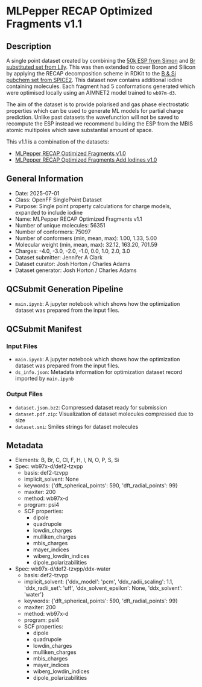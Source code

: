 # MLPepper RECAP Optimized Fragments v1.1

## Description
A single point dataset created by combining the [50k ESP from Simon](https://github.com/openforcefield/qca-dataset-submission/tree/master/submissions/2022-01-16-OpenFF-ESP-Fragment-Conformers-v1.0) and 
[Br substituted set from Lily](https://github.com/openforcefield/qca-dataset-submission/tree/master/submissions/2023-11-30-OpenFF-multi-Br-ESP-Fragment-Conformers-v1.1-single-point). 
This was then extended to cover Boron and Silicon by applying the RECAP decomposition scheme in RDKit to the [B & Si pubchem set from SPICE2](https://github.com/openmm/spice-dataset/blob/main/pubchem/pubchem-boron-silicon.hdf5). This dataset now contains additional iodine containing molecules. Each fragment had 5 conformations generated which were optimised locally using an AIMNET2 model trained to `wb97m-d3`. 

The aim of the dataset is to provide polarised and gas phase electrostatic properties which can be used to generate ML models 
for partial charge prediction. Unlike past datasets the wavefunction will not be saved to recompute the ESP instead we recommend building the ESP from the MBIS atomic multipoles which save substantial amount of space. 

This v1.1 is a combination of the datasets:

- [MLPepper RECAP Optimized Fragments v1.0](https://github.com/openforcefield/qca-dataset-submission/tree/master/submissions/2024-07-26-MLPepper-RECAP-Optimized-Fragments-v1.0)
- [MLPepper RECAP Optimized Fragments Add Iodines v1.0](https://github.com/openforcefield/qca-dataset-submission/tree/master/submissions/2024-10-11-MLPepper-RECAP-Optimized-Fragments-Add-Iodines-v1.0)

## General Information
 
* Date: 2025-07-01
* Class: OpenFF SinglePoint Dataset
* Purpose: Single point property calculations for charge models, expanded to include iodine
* Name: MLPepper RECAP Optimized Fragments v1.1
* Number of unique molecules: 56351
* Number of conformers: 75097
* Number of conformers (min, mean, max): 1.00, 1.33, 5.00
* Molecular weight (min, mean, max): 32.12, 163.20, 701.59
* Charges: -4.0, -3.0, -2.0, -1.0, 0.0, 1.0, 2.0, 3.0
* Dataset submitter: Jennifer A Clark
* Dataset curator: Josh Horton / Charles Adams
* Dataset generator: Josh Horton / Charles Adams

## QCSubmit Generation Pipeline
* `main.ipynb`: A jupyter notebook which shows how the optimization dataset was prepared from the input files.

## QCSubmit Manifest

### Input Files
* `main.ipynb`: A jupyter notebook which shows how the optimization dataset was prepared from the input files.
* `ds_info.json`: Metadata information for optimization dataset record imported by `main.ipynb`
### Output Files
* `dataset.json.bz2`: Compressed dataset ready for submission
* `dataset.pdf.zip`: Visualization of dataset molecules compressed due to size
* `dataset.smi`: Smiles strings for dataset molecules

## Metadata
* Elements: B, Br, C, Cl, F, H, I, N, O, P, S, Si
* Spec: wb97x-d/def2-tzvpp
	* basis: def2-tzvpp
	* implicit_solvent: None
	* keywords: {'dft_spherical_points': 590, 'dft_radial_points': 99}
	* maxiter: 200
	* method: wb97x-d
	* program: psi4
	* SCF properties:
		* dipole
		* quadrupole
		* lowdin_charges
		* mulliken_charges
		* mbis_charges
		* mayer_indices
		* wiberg_lowdin_indices
		* dipole_polarizabilities
* Spec: wb97x-d/def2-tzvpp/ddx-water
	* basis: def2-tzvpp
	* implicit_solvent: {'ddx_model': 'pcm', 'ddx_radii_scaling': 1.1, 'ddx_radii_set': 'uff', 'ddx_solvent_epsilon': None, 'ddx_solvent': 'water'}
	* keywords: {'dft_spherical_points': 590, 'dft_radial_points': 99}
	* maxiter: 200
	* method: wb97x-d
	* program: psi4
	* SCF properties:
		* dipole
		* quadrupole
		* lowdin_charges
		* mulliken_charges
		* mbis_charges
		* mayer_indices
		* wiberg_lowdin_indices
		* dipole_polarizabilities
